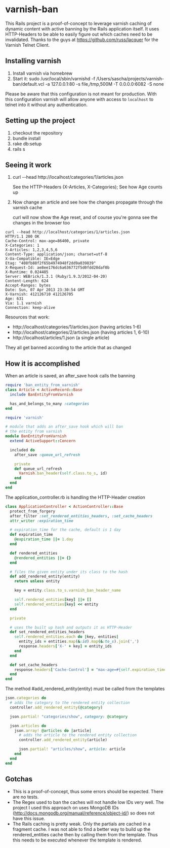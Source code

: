varnish-ban
===========

This Rails project is a proof-of-concept to leverage varnish caching of dynamic content with active banning by the Rails application itself. It uses HTTP-Headers to be able to easily figure out which caches need to be invalidated. Thanks to the guys at https://github.com/russ/lacquer for the Varnish Telnet Client.

## Installing varnish

1.  Install varnish via homebrew
2.  Start it: sudo /usr/local/sbin/varnishd -f /Users/sascha/projects/varnish-ban/default.vcl -a 127.0.0.1:80 -s file,/tmp,500M -T 0.0.0.0:6082 -S none

Please be aware that this configuration is not meant for production. With this configuration varnish will allow anyone with access to `localhost` to telnet into it without any authentication.

## Setting up the project

1.  checkout the repository
2.  bundle install
3.  rake db:setup
4.  rails s

## Seeing it work

1.  curl --head http://localhost/categories/1/articles.json

    See the HTTP-Headers (X-Articles, X-Categories); See how Age counts up
2.  Now change an article and see how the changes propagate through the varnish cache

    curl will now show the Age reset, and of course you're gonna see the changes in the browser too

```
curl --head http://localhost/categories/1/articles.json
HTTP/1.1 200 OK
Cache-Control: max-age=86400, private
X-Categories: 1
X-Articles: 1,2,3,4,5,6
Content-Type: application/json; charset=utf-8
X-Ua-Compatible: IE=Edge
Etag: "408fb88f2f65b4974948f2dd9a039839"
X-Request-Id: ae8ee176dc6a636772f5d0fdd20daf0b
X-Runtime: 0.024485
Server: WEBrick/1.3.1 (Ruby/1.9.3/2012-04-20)
Content-Length: 624
Accept-Ranges: bytes
Date: Sun, 07 Apr 2013 23:30:54 GMT
X-Varnish: 412126710 412126705
Age: 631
Via: 1.1 varnish
Connection: keep-alive
```


Resources that work:

* http://localhost/categories/1/articles.json (having articles 1-6)
* http://localhost/categories/2/articles.json (having articles 1, 6-10)
* http://localhost/articles/1.json (a single article)

They all get banned according to the article that as changed

## How it is accomplished

When an article is saved, an after_save hook calls the banning
``` ruby
require 'ban_entity_from_varnish'
class Article < ActiveRecord::Base
  include BanEntityFromVarnish

  has_and_belongs_to_many :categories
end
```

``` ruby
require 'varnish'

# module that adds an after_save hook which will ban
# the entity from varnish
module BanEntityFromVarnish
  extend ActiveSupport::Concern

  included do
    after_save :queue_url_refresh

    private
    def queue_url_refresh
      Varnish.ban_header(self.class.to_s, id)
    end
  end
end
```

The application_controller.rb is handling the HTTP-Header creation
``` ruby
class ApplicationController < ActionController::Base
  protect_from_forgery
  after_filter :set_rendered_entities_headers, :set_cache_headers
  attr_writer :expiration_time

  # expiration_time for the cache, default is 1 day
  def expiration_time
    @expiration_time ||= 1.day
  end

  def rendered_entities
    @rendered_entities ||= {}
  end

  # files the given entity under its class to the hash
  def add_rendered_entity(entity)
    return unless entity

    key = entity.class.to_s.varnish_ban_header_name

    self.rendered_entities[key] ||= []
    self.rendered_entities[key] << entity
  end

  private

  # uses the built up hash and outputs it as HTTP-Header
  def set_rendered_entities_headers
    self.rendered_entities.each do |key, entities|
      entity_ids = entities.map(&:id).map(&:to_s).join(',')
      response.headers['X-' + key] = entity_ids
    end
  end

  def set_cache_headers
    response.headers['Cache-Control'] = "max-age=#{self.expiration_time}, private"
  end
end
```

The method #add_rendered_entity(entity) must be called from the templates
``` ruby
json.categories do
  # adds the category to the rendered entity collection
  controller.add_rendered_entity(@category)

  json.partial! "categories/show", category: @category

  json.articles do
    json.array! @articles do |article|
      # adds the article to the rendered entity collection
      controller.add_rendered_entity(article)

      json.partial! "articles/show", article: article
    end
  end
end
```

## Gotchas

* This is a proof-of-concept, thus some errors should be expected. There are no tests.
* The Regex used to ban the caches will not handle low IDs very well. The project I used this approach on uses MongoDB IDs (http://docs.mongodb.org/manual/reference/object-id/) so does not have this issue.
* The Rails caching is pretty weak. Only the partials are cached in a fragment cache. I was not able to find a better way to build up the rendered_entities cache then by calling them from the template. Thus this needs to be executed whenever the template is rendered.
